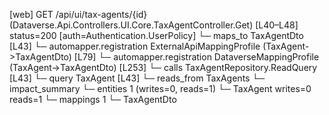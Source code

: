 [web] GET /api/ui/tax-agents/{id}  (Dataverse.Api.Controllers.UI.Core.TaxAgentController.Get)  [L40–L48] status=200 [auth=Authentication.UserPolicy]
  └─ maps_to TaxAgentDto [L43]
    └─ automapper.registration ExternalApiMappingProfile (TaxAgent->TaxAgentDto) [L79]
    └─ automapper.registration DataverseMappingProfile (TaxAgent->TaxAgentDto) [L253]
  └─ calls TaxAgentRepository.ReadQuery [L43]
  └─ query TaxAgent [L43]
    └─ reads_from TaxAgents
  └─ impact_summary
    └─ entities 1 (writes=0, reads=1)
      └─ TaxAgent writes=0 reads=1
    └─ mappings 1
      └─ TaxAgentDto

